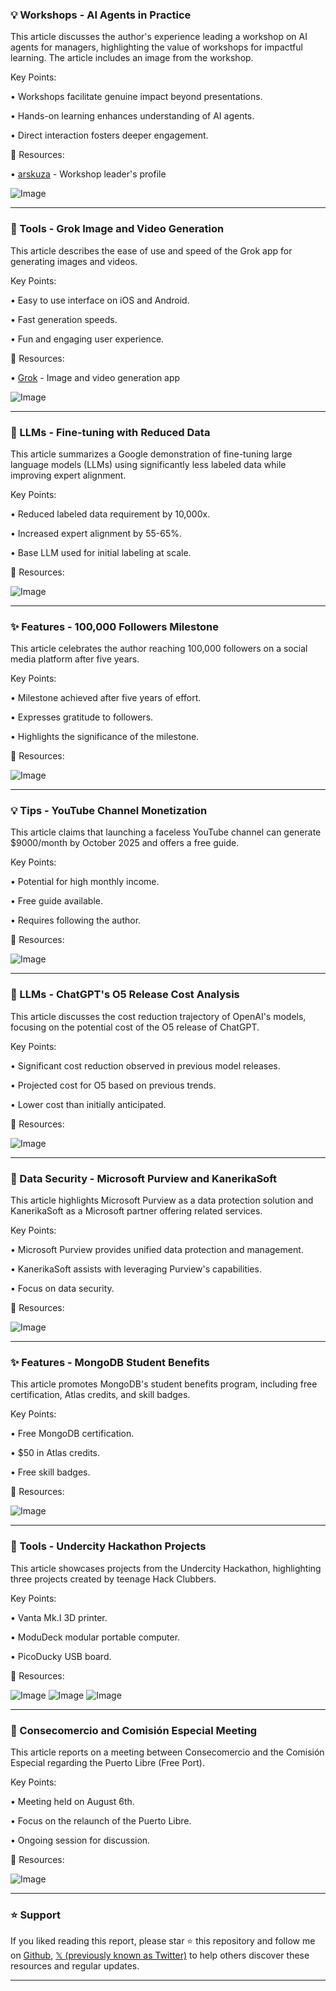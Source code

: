### 💡 Workshops - AI Agents in Practice

This article discusses the author's experience leading a workshop on AI agents for managers, highlighting the value of workshops for impactful learning.  The article includes an image from the workshop.

Key Points:

• Workshops facilitate genuine impact beyond presentations.


• Hands-on learning enhances understanding of AI agents.


• Direct interaction fosters deeper engagement.



🔗 Resources:

• [arskuza](https://x.com/arskuza) - Workshop leader's profile


![Image](https://pbs.twimg.com/media/Gx21F3CWIAAXE9E?format=jpg&name=small)


---
### 🚀 Tools - Grok Image and Video Generation

This article describes the ease of use and speed of the Grok app for generating images and videos.

Key Points:

• Easy to use interface on iOS and Android.


• Fast generation speeds.


• Fun and engaging user experience.



🔗 Resources:

• [Grok](https://x.com/grok) - Image and video generation app


![Image](https://pbs.twimg.com/amplify_video_thumb/1953877702584250369/img/0RJglJw7NEZreobK.jpg)


---
### 🤖 LLMs - Fine-tuning with Reduced Data

This article summarizes a Google demonstration of fine-tuning large language models (LLMs) using significantly less labeled data while improving expert alignment.

Key Points:

• Reduced labeled data requirement by 10,000x.


• Increased expert alignment by 55-65%.


• Base LLM used for initial labeling at scale.



🔗 Resources:


![Image](https://pbs.twimg.com/amplify_video_thumb/1953876264365813760/img/UL7na9h2flD23051.jpg)


---
### ✨ Features - 100,000 Followers Milestone

This article celebrates the author reaching 100,000 followers on a social media platform after five years.

Key Points:

• Milestone achieved after five years of effort.


• Expresses gratitude to followers.


• Highlights the significance of the milestone.



🔗 Resources:


![Image](https://pbs.twimg.com/media/Gx1-U_QbsAAWd2U?format=jpg&name=small)


---
### 💡 Tips - YouTube Channel Monetization

This article claims that launching a faceless YouTube channel can generate $9000/month by October 2025 and offers a free guide.

Key Points:

• Potential for high monthly income.


• Free guide available.


•  Requires following the author.



🔗 Resources:


![Image](https://pbs.twimg.com/media/Gx1l4DGaAAAhhaQ?format=jpg&name=small)


---
### 🤖  LLMs - ChatGPT's O5 Release Cost Analysis

This article discusses the cost reduction trajectory of OpenAI's models, focusing on the potential cost of the O5 release of ChatGPT.

Key Points:

• Significant cost reduction observed in previous model releases.


• Projected cost for O5 based on previous trends.


•  Lower cost than initially anticipated.



🔗 Resources:


![Image](https://pbs.twimg.com/media/Gx1hkuMbsAQ0Wmk?format=png&name=small)


---
### 🤖 Data Security - Microsoft Purview and KanerikaSoft

This article highlights Microsoft Purview as a data protection solution and KanerikaSoft as a Microsoft partner offering related services.

Key Points:

• Microsoft Purview provides unified data protection and management.


• KanerikaSoft assists with leveraging Purview's capabilities.


• Focus on data security.



🔗 Resources:


![Image](https://pbs.twimg.com/media/Gx1jKpgW4AAI_Rt?format=jpg&name=small)


---
### ✨ Features - MongoDB Student Benefits

This article promotes MongoDB's student benefits program, including free certification, Atlas credits, and skill badges.

Key Points:

• Free MongoDB certification.


• $50 in Atlas credits.


• Free skill badges.



🔗 Resources:


![Image](https://pbs.twimg.com/media/Gx1AF5PW0AA6Gmv?format=jpg&name=small)


---
### 🚀 Tools - Undercity Hackathon Projects

This article showcases projects from the Undercity Hackathon, highlighting three projects created by teenage Hack Clubbers.

Key Points:

• Vanta Mk.I 3D printer.


• ModuDeck modular portable computer.


• PicoDucky USB board.



🔗 Resources:


![Image](https://pbs.twimg.com/media/Gx07CO0X0AAHh4N?format=jpg&name=small)
![Image](https://pbs.twimg.com/media/Gx07CPcW4AA38lf?format=jpg&name=small)
![Image](https://pbs.twimg.com/media/Gx07COzWcAALFBQ?format=jpg&name=small)


---
### 🤖  Consecomercio and Comisión Especial Meeting

This article reports on a meeting between Consecomercio and the Comisión Especial regarding the Puerto Libre (Free Port).

Key Points:

• Meeting held on August 6th.


•  Focus on the relaunch of the Puerto Libre.


•  Ongoing session for discussion.



🔗 Resources:


![Image](https://pbs.twimg.com/media/Gx0-hbWWcAABgxf?format=jpg&name=small)


---

### ⭐️ Support

If you liked reading this report, please star ⭐️ this repository and follow me on [Github](https://github.com/Drix10), [𝕏 (previously known as Twitter)](https://x.com/DRIX_10_) to help others discover these resources and regular updates.

---
